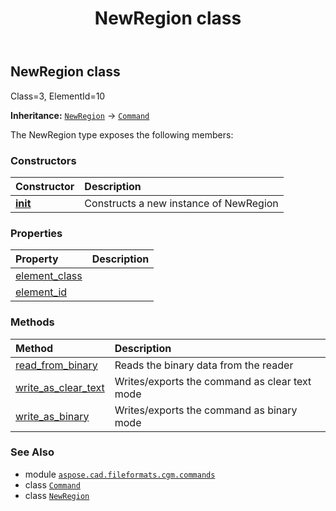 ﻿---
title: NewRegion class
second_title: Aspose.CAD for Python via .NET API References
description: 
type: docs
weight: 1300
url: /python-net/aspose.cad.fileformats.cgm.commands/newregion/
is_root: false
---

## NewRegion class

Class=3, ElementId=10



**Inheritance:** [`NewRegion`](/cad/python-net/aspose.cad.fileformats.cgm.commands/newregion) → 
[`Command`](/cad/python-net/aspose.cad.fileformats.cgm.commands/command)



The NewRegion type exposes the following members:

### Constructors
| Constructor | Description |
| :- | :- |
| [__init__](/cad/python-net/aspose.cad.fileformats.cgm.commands/newregion/__init__/#aspose.cad.fileformats.cgm.CgmFile) | Constructs a new instance of NewRegion |


### Properties
| Property | Description |
| :- | :- |
| [element_class](/cad/python-net/aspose.cad.fileformats.cgm.commands/newregion/element_class) |  |
| [element_id](/cad/python-net/aspose.cad.fileformats.cgm.commands/newregion/element_id) |  |


### Methods
| Method | Description |
| :- | :- |
| [read_from_binary](/cad/python-net/aspose.cad.fileformats.cgm.commands/newregion/read_from_binary/#aspose.cad.fileformats.cgm.IBinaryReader) | Reads the binary data from the reader |
| [write_as_clear_text](/cad/python-net/aspose.cad.fileformats.cgm.commands/newregion/write_as_clear_text/#aspose.cad.fileformats.cgm.IClearTextWriter) | Writes/exports the command as clear text mode |
| [write_as_binary](/cad/python-net/aspose.cad.fileformats.cgm.commands/newregion/write_as_binary/#aspose.cad.fileformats.cgm.IBinaryWriter) | Writes/exports the command as binary mode |



### See Also
* module [`aspose.cad.fileformats.cgm.commands`](..)
* class [`Command`](/cad/python-net/aspose.cad.fileformats.cgm.commands/command)
* class [`NewRegion`](/cad/python-net/aspose.cad.fileformats.cgm.commands/newregion)
